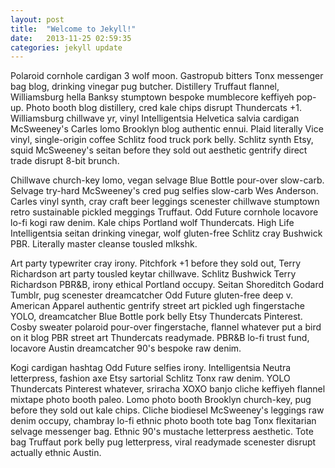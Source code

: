 ```yaml
---
layout: post
title:  "Welcome to Jekyll!"
date:   2013-11-25 02:59:35
categories: jekyll update
---
```


Polaroid cornhole cardigan 3 wolf moon. Gastropub bitters Tonx messenger bag blog, drinking vinegar pug butcher. Distillery Truffaut flannel, Williamsburg hella Banksy stumptown bespoke mumblecore keffiyeh pop-up. Photo booth blog distillery, cred kale chips disrupt Thundercats +1. Williamsburg chillwave yr, vinyl Intelligentsia Helvetica salvia cardigan McSweeney's Carles lomo Brooklyn blog authentic ennui. Plaid literally Vice vinyl, single-origin coffee Schlitz food truck
pork belly. Schlitz synth Etsy, squid McSweeney's seitan before they sold out aesthetic gentrify direct trade disrupt 8-bit brunch.

Chillwave church-key lomo, vegan selvage Blue Bottle pour-over slow-carb. Selvage try-hard McSweeney's cred pug selfies slow-carb Wes Anderson. Carles vinyl synth, cray craft beer leggings scenester chillwave stumptown retro sustainable pickled meggings Truffaut. Odd Future cornhole locavore lo-fi kogi raw denim. Kale chips Portland wolf Thundercats. High Life Intelligentsia seitan drinking vinegar, wolf gluten-free Schlitz cray Bushwick PBR. Literally master cleanse tousled
mlkshk.

Art party typewriter cray irony. Pitchfork +1 before they sold out, Terry Richardson art party tousled keytar chillwave. Schlitz Bushwick Terry Richardson PBR&B, irony ethical Portland occupy. Seitan Shoreditch Godard Tumblr, pug scenester dreamcatcher Odd Future gluten-free deep v. American Apparel authentic gentrify street art pickled ugh fingerstache YOLO, dreamcatcher Blue Bottle pork belly Etsy Thundercats Pinterest. Cosby sweater polaroid pour-over
fingerstache, flannel whatever put a bird on it blog PBR street art Thundercats readymade. PBR&B lo-fi trust fund, locavore Austin dreamcatcher 90's bespoke raw denim.

Kogi cardigan hashtag Odd Future selfies irony. Intelligentsia Neutra letterpress, fashion axe Etsy sartorial Schlitz Tonx raw denim. YOLO Thundercats Pinterest whatever, sriracha XOXO banjo cliche keffiyeh flannel mixtape photo booth paleo. Lomo photo booth Brooklyn church-key, pug before they sold out kale chips. Cliche biodiesel McSweeney's leggings raw denim occupy, chambray lo-fi ethnic photo booth tote bag Tonx flexitarian selvage messenger bag. Ethnic 90's
mustache letterpress aesthetic. Tote bag Truffaut pork belly pug letterpress, viral readymade scenester disrupt actually ethnic Austin.
